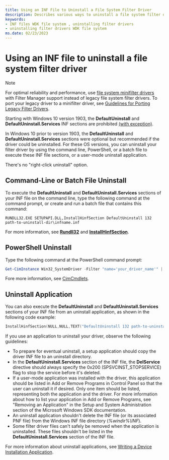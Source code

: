 ```yaml
---
title: Using an INF File to Uninstall a File System Filter Driver
description: Describes various ways to uninstall a file system filter driver
keywords:
- INF files WDK file system , uninstalling filter drivers
- uninstalling filter drivers WDK file system
ms.date: 02/23/2023
---
```


# Using an INF file to uninstall a file system filter driver

> [!NOTE]
> For optimal reliability and performance, use [file system minifilter drivers](./filter-manager-concepts.md) with Filter Manager support instead of legacy file system filter drivers. To port your legacy driver to a minifilter driver, see [Guidelines for Porting Legacy Filter Drivers](guidelines-for-porting-legacy-filter-drivers.md).

Starting with Windows 10 version 1903, the **DefaultUninstall** and **DefaultUninstall.Services** INF sections are prohibited [(with exception)](../develop/creating-a-primitive-driver.md#legacy-compatibility).

In Windows 10 prior to version 1903, the **DefaultUninstall** and **DefaultUninstall.Services** sections were optional but recommended if the driver could be uninstalled. For these OS versions, you can uninstall your filter driver by using the command line, PowerShell, or a batch file to execute these INF file sections, or a user-mode uninstall application.

There's no "right-click uninstall" option.

## Command-Line or Batch File Uninstall

To execute the **DefaultUninstall** and **DefaultUninstall.Services** sections of your INF file on the command line, type the following command at the command prompt, or create and run a batch file that contains this command:

```Command Line
RUNDLL32.EXE SETUPAPI.DLL,InstallHinfSection DefaultUninstall 132 path-to-uninstall-dir\infname.inf
```

For more information, see [**Rundll32**](/windows-server/administration/windows-commands/rundll32) and [**InstallHinfSection**](/windows/win32/api/setupapi/nf-setupapi-installhinfsectiona).

## PowerShell Uninstall

Type the following command at the PowerShell command prompt:

```PowerShell
Get-CimInstance Win32_SystemDriver -Filter "name='your_driver_name'" | Invoke-CimMethod -MethodName Delete
```

Fore more information, see [CimCmdlets](/powershell/module/cimcmdlets).

## Uninstall Application

You can also execute the **DefaultUninstall** and **DefaultUninstall.Services** sections of your INF file from an uninstall application, as shown in the following code example:

```cpp
InstallHinfSection(NULL,NULL,TEXT("DefaultUninstall 132 path-to-uninstall-dir\infname.inf"),0);
```

If you use an application to uninstall your driver, observe the following guidelines:

* To prepare for eventual uninstall, a setup application should copy the driver INF file to an uninstall directory.
* In the **DefaultUninstall.Services** section of the INF file, the **DelService** directive should always specify the 0x200 (SPSVCINST\_STOPSERVICE) flag to stop the service before it's deleted.
* If a user-mode application was installed with the driver, this application should be listed in Add or Remove Programs in Control Panel so that the user can uninstall it if desired. Only one item should be listed, representing both the application and the driver. For more information about how to list your application in Add or Remove Programs, see "Removing an Application" in the Setup and System Administration section of the Microsoft Windows SDK documentation.
* An uninstall application shouldn't delete the INF file (or its associated PNF file) from the Windows INF file directory (*%windir%\\INF*).
* Some filter driver files can't safely be removed when the application is uninstalled. These files shouldn't be listed in the **DefaultUninstall.Services** section of the INF file.

For more information about uninstall applications, see [Writing a Device Installation Application](../install/writing-a-device-installation-application.md).
